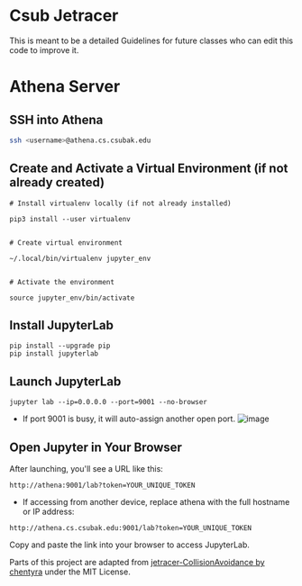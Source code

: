 # Csub Jetracer
This is meant to be a detailed Guidelines for future classes who can edit this code to improve it.

# Athena Server
## SSH into Athena
```bash
ssh <username>@athena.cs.csubak.edu
```
## Create and Activate a Virtual Environment (if not already created)

```
# Install virtualenv locally (if not already installed)

pip3 install --user virtualenv


# Create virtual environment

~/.local/bin/virtualenv jupyter_env


# Activate the environment

source jupyter_env/bin/activate

```
## Install JupyterLab
```
pip install --upgrade pip
pip install jupyterlab
```
## Launch JupyterLab
```
jupyter lab --ip=0.0.0.0 --port=9001 --no-browser
```
- If port 9001 is busy, it will auto-assign another open port.
![image](https://github.com/user-attachments/assets/081d2dc7-f11d-4149-9fc0-9d4a4ce88992)
## Open Jupyter in Your Browser

After launching, you'll see a URL like this:
```
http://athena:9001/lab?token=YOUR_UNIQUE_TOKEN
```
- If accessing from another device, replace athena with the full hostname or IP address:
```
http://athena.cs.csubak.edu:9001/lab?token=YOUR_UNIQUE_TOKEN
```
Copy and paste the link into your browser to access JupyterLab.



Parts of this project are adapted from [jetracer-CollisionAvoidance by chentyra](https://github.com/chentyra/jetracer-CollisionAvoidance) under the MIT License.
